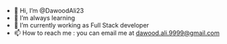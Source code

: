 - 👋 Hi, I’m @DawoodAli23
- 👀 I’m always learning
- 🌱 I’m currently working as Full Stack developer
- 📫 How to reach me : you can email me at dawood.ali.9999@gmail.com

<!---     
DawoodAli23/DawoodAli23 is a ✨ special ✨ repository because its `README.md` (this file) appears on your GitHub profile.
You can click the Preview link to take a look at your changes.
--->
